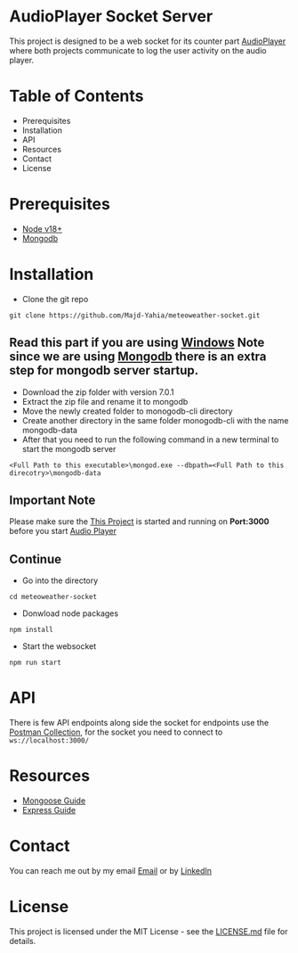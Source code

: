 # AudioPlayer Socket Server
This project is designed to be a web socket for its counter part [AudioPlayer](https://github.com/Majd-Yahia/meteoweather-player) where both projects communicate to log the user activity on the audio player.

# Table of Contents
- Prerequisites
- Installation
- API
- Resources
- Contact
- License

# Prerequisites
- [Node v18+ ](https://nodejs.org/en/download)
- [Mongodb](https://www.mongodb.com/download-center/community/releases)

# Installation
- Clone the git repo
```
git clone https://github.com/Majd-Yahia/meteoweather-socket.git
```

## Read this part if you are using [Windows](https://www.microsoft.com/en-jo/) Note since we are using [Mongodb](https://www.mongodb.com/download-center/community/releases) there is an extra step for mongodb server startup.
- Download the zip folder with version 7.0.1
- Extract the zip file and rename it to mongodb
- Move the newly created folder to monogodb-cli directory
- Create another directory in the same folder monogodb-cli with the name mongodb-data
- After that you need to run the following command in a new terminal to start the mongodb server
```
<Full Path to this executable>\mongod.exe --dbpath=<Full Path to this direcotry>\mongodb-data
```
## Important Note
Please make sure the [This Project](https://github.com/Majd-Yahia/meteoweather-socket) is started and running on **Port:3000** before you start [Audio Player](https://github.com/Majd-Yahia/meteoweather-player.git)

## Continue
- Go into the directory
```
cd meteoweather-socket
```
- Donwload node packages
```
npm install
```
- Start the websocket
```
npm run start
```

# API
There is few API endpoints along side the socket for endpoints use the [Postman Collection](./Meteoweather%20Server.postman_collection.json), 
for the socket you need to connect to ``` ws://localhost:3000/ ```

# Resources
- [Mongoose Guide](https://mongoosejs.com/docs/guide.html)
- [Express Guide](https://expressjs.com/en/starter/installing.html)

# Contact
You can reach me out by my email [Email](mailto:majd.m4a4@gmail.com) or by [LinkedIn](https://www.linkedin.com/in/majd-yahia/) 

# License
This project is licensed under the MIT License - see the [LICENSE.md](LICENSE.md) file for details.
